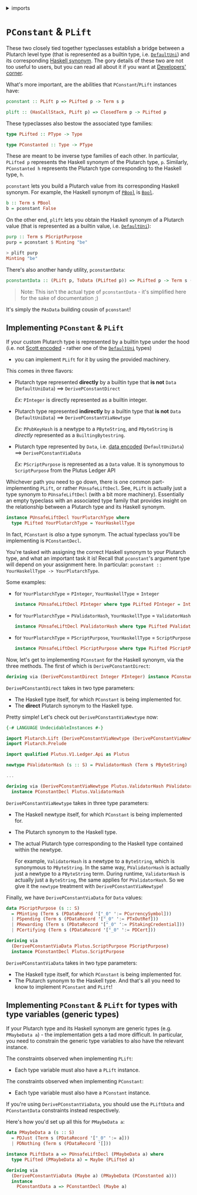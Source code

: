 <details>
<summary> imports </summary>
<p>

```haskell
{-# OPTIONS_GHC -Wno-redundant-constraints #-}
{-# LANGUAGE UndecidableInstances #-}
module Plutarch.Docs.PConstantAndPLift (b, purp) where
import Plutarch.Prelude
import PlutusLedgerApi.V3 (ScriptPurpose (Minting))
import Plutarch.LedgerApi (PScriptPurpose)
```

</p>
</details>

# `PConstant` & `PLift`

These two closely tied together typeclasses establish a bridge between a Plutarch level type (that is represented
as a builtin type, i.e.
[`DefaultUni`](https://playground.plutus.iohkdev.io/doc/haddock/plutus-core/html/PlutusCore.html#t:DefaultUni))
and its corresponding [Haskell synonym](./../Concepts/Haskell%20Synonym.md). The gory details of these
two are not too useful to users, but you can read all about it if you want at
[Developers' corner](../DEVGUIDE.md#pconstant-and-plift).

What's more important, are the abilities that `PConstant`/`PLift` instances have:

```hs
pconstant :: PLift p => PLifted p -> Term s p

plift :: (HasCallStack, PLift p) => ClosedTerm p -> PLifted p
```

These typeclasses also bestow the associated type families:

```hs
type PLifted :: PType -> Type

type PConstanted :: Type -> PType
```

These are meant to be inverse type families of each other. In particular, `PLifted p` represents the Haskell synonym
of the Plutarch type, `p`. Similarly, `PConstanted h` represents the Plutarch type corresponding to the Haskell type,
`h`.

`pconstant` lets you build a Plutarch value from its corresponding Haskell synonym. For example, the Haskell synonym
of [`PBool`](./../Types/PBool.md) is
[`Bool`](https://hackage.haskell.org/package/base-4.16.0.0/docs/Data-Bool.html#t:Bool).

```haskell
b :: Term s PBool
b = pconstant False
```

On the other end, `plift` lets you obtain the Haskell synonym of a Plutarch value (that is represented as a builtin value, i.e. [`DefaultUni`](https://playground.plutus.iohkdev.io/doc/haddock/plutus-core/html/PlutusCore.html#t:DefaultUni)):

```haskell
purp :: Term s PScriptPurpose
purp = pconstant $ Minting "be"
```

```hs
> plift purp
Minting "be"
```

There's also another handy utility, `pconstantData`:

```hs
pconstantData :: (PLift p, ToData (PLifted p)) => PLifted p -> Term s (PAsData p)
```

> Note: This isn't the actual type of `pconstantData` - it's simplified here for the sake of documentation ;)

It's simply the `PAsData` building cousin of `pconstant`!

## Implementing `PConstant` & `PLift`

If your custom Plutarch type is represented by a builtin type under the hood
(i.e. not [Scott encoded](./../Concepts/Data%20and%20Scott%20encoding.md#scott-encoding) - rather one of the
[`DefaultUni`](https://playground.plutus.iohkdev.io/doc/haddock/plutus-core/html/PlutusCore.html#t:DefaultUni) types)
- you can implement `PLift` for it by using the provided machinery.

This comes in three flavors:

- Plutarch type represented **directly** by a builtin type that **is not** `Data` (`DefaultUniData`)
  ==> `DerivePConstantDirect`

  *Ex:* `PInteger` is directly represented as a builtin integer.

- Plutarch type represented **indirectly** by a builtin type that **is not** `Data` (`DefaultUniData`)
  ==> `DerivePConstantViaNewtype`

  *Ex:* `PPubKeyHash` is a newtype to a `PByteString`, and `PByteString` is _directly_ represented as a
  `BuiltingBytestring`.

- Plutarch type represented by `Data`, i.e. [data encoded](./../Concepts/Data%20and%20Scott%20encoding.md#data-encoding)
  (`DefaultUniData`) ==> `DerivePConstantViaData`

  *Ex:* `PScriptPurpose` is represented as a `Data` value. It is synonymous to `ScriptPurpose` from the Plutus Ledger API

Whichever path you need to go down, there is one common part- implementing `PLift`, or rather `PUnsafeLiftDecl`. See,
`PLift` is actually just a type synonym to `PUnsafeLiftDecl` (with a bit more machinery). Essentially an empty
typeclass with an associated type family that provides insight on the relationship between a Plutarch type and its
Haskell synonym.

```hs
instance PUnsafeLiftDecl YourPlutarchType where
  type PLifted YourPlutarchType = YourHaskellType
```

In fact, `PConstant` is _also_ a type synonym. The actual typeclass you'll be implementing is `PConstantDecl`.

You're tasked with assigning the correct Haskell synonym to your Plutarch type, and what an important task it is! Recall that `pconstant`'s argument type will depend on your assignment here. In particular: `pconstant :: YourHaskellType -> YourPlutarchType`.

Some examples:

- for `YourPlutarchType` = `PInteger`, `YourHaskellType` = `Integer`

  ```hs
  instance PUnsafeLiftDecl PInteger where type PLifted PInteger = Integer
  ```
- for `YourPlutarchType` = `PValidatorHash`, `YourHaskellType` = `ValidatorHash`

  ```hs
  instance PUnsafeLiftDecl PValidatorHash where type PLifted PValidatorHash = Plutus.ValidatorHash
  ```
- for `YourPlutarchType` = `PScriptPurpose`, `YourHaskellType` = `ScriptPurpose`

  ```hs
  instance PUnsafeLiftDecl PScriptPurpose where type PLifted PScriptPurpose = Plutus.ScriptPurpose
  ```

Now, let's get to implementing `PConstant` for the Haskell synonym, via the three methods.
The first of which is `DerivePConstantDirect`:

```hs
deriving via (DerivePConstantDirect Integer PInteger) instance PConstantDecl Integer
```

`DerivePConstantDirect` takes in two type parameters:

- The Haskell type itself, for which `PConstant` is being implemented for.
- The **direct** Plutarch synonym to the Haskell type.

Pretty simple! Let's check out `DerivePConstantViaNewtype` now:

```hs
{-# LANGUAGE UndecidableInstances #-}

import Plutarch.Lift (DerivePConstantViaNewtype (DerivePConstantViaNewtype), PConstantDecl, PUnsafeLiftDecl)
import Plutarch.Prelude

import qualified Plutus.V1.Ledger.Api as Plutus

newtype PValidatorHash (s :: S) = PValidatorHash (Term s PByteString)

...

deriving via (DerivePConstantViaNewtype Plutus.ValidatorHash PValidatorHash PByteString)
  instance PConstantDecl Plutus.ValidatorHash
```

`DerivePConstantViaNewtype` takes in three type parameters:

- The Haskell newtype itself, for which `PConstant` is being implemented for.
- The Plutarch synonym to the Haskell type.
- The actual Plutarch type corresponding to the Haskell type contained within the newtype.

  For example, `ValidatorHash` is a newtype to a `ByteString`, which is synonymous to `PByteString`. In the same way, `PValidatorHash` is actually just a newtype to a `PByteString` term.
  During runtime, `ValidatorHash` is actually just a `ByteString`, the same applies for `PValidatorHash`. So we give it the `newtype` treatment with `DerivePConstantViaNewtype`!

Finally, we have `DerivePConstantViaData` for `Data` values:

```hs
data PScriptPurpose (s :: S)
  = PMinting (Term s (PDataRecord '["_0" ':= PCurrencySymbol]))
  | PSpending (Term s (PDataRecord '["_0" ':= PTxOutRef]))
  | PRewarding (Term s (PDataRecord '["_0" ':= PStakingCredential]))
  | PCertifying (Term s (PDataRecord '["_0" ':= PDCert]))

deriving via
  (DerivePConstantViaData Plutus.ScriptPurpose PScriptPurpose)
  instance PConstantDecl Plutus.ScriptPurpose
```

`DerivePConstantViaData` takes in two type parameters:

- The Haskell type itself, for which `PConstant` is being implemented for.
- The Plutarch synonym to the Haskell type.
  And that's all you need to know to implement `PConstant` and `PLift`!

## Implementing `PConstant` & `PLift` for types with type variables (generic types)

If your Plutarch type and its Haskell synonym are generic types (e.g. `PMaybeData a`) - the implementation gets a tad more difficult. In particular, you need to constrain the generic type variables to also have the relevant instance.

The constraints observed when implementing `PLift`:

- Each type variable must also have a `PLift` instance.

The constraints observed when implementing `PConstant`:

- Each type variable must also have a `PConstant` instance.

If you're using `DerivePConstantViaData`, you should use the `PLiftData` and `PConstantData` constraints instead respectively.

Here's how you'd set up all this for `PMaybeData a`:

```hs
data PMaybeData a (s :: S)
  = PDJust (Term s (PDataRecord '["_0" ':= a]))
  | PDNothing (Term s (PDataRecord '[]))

instance PLiftData a => PUnsafeLiftDecl (PMaybeData a) where
  type PLifted (PMaybeData a) = Maybe (PLifted a)

deriving via
  (DerivePConstantViaData (Maybe a) (PMaybeData (PConstanted a)))
  instance
    PConstantData a => PConstantDecl (Maybe a)
```
